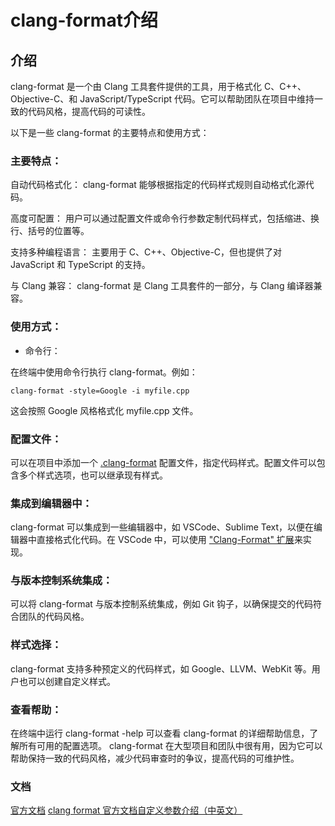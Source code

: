 # clang-format介绍

## 介绍
clang-format 是一个由 Clang 工具套件提供的工具，用于格式化 C、C++、Objective-C、和 JavaScript/TypeScript 代码。它可以帮助团队在项目中维持一致的代码风格，提高代码的可读性。

以下是一些 clang-format 的主要特点和使用方式：

### 主要特点：
自动代码格式化： clang-format 能够根据指定的代码样式规则自动格式化源代码。

高度可配置： 用户可以通过配置文件或命令行参数定制代码样式，包括缩进、换行、括号的位置等。

支持多种编程语言： 主要用于 C、C++、Objective-C，但也提供了对 JavaScript 和 TypeScript 的支持。

与 Clang 兼容： clang-format 是 Clang 工具套件的一部分，与 Clang 编译器兼容。

### 使用方式：
- 命令行：

在终端中使用命令行执行 clang-format。例如：
```
clang-format -style=Google -i myfile.cpp
```
这会按照 Google 风格格式化 myfile.cpp 文件。
### 配置文件：

可以在项目中添加一个 [.clang-format](.clang-format) 配置文件，指定代码样式。配置文件可以包含多个样式选项，也可以继承现有样式。

### 集成到编辑器中：

clang-format 可以集成到一些编辑器中，如 VSCode、Sublime Text，以便在编辑器中直接格式化代码。在 VSCode 中，可以使用 ["Clang-Format" 扩展](../vscode下载与安装.md#cc相关)来实现。
### 与版本控制系统集成：

可以将 clang-format 与版本控制系统集成，例如 Git 钩子，以确保提交的代码符合团队的代码风格。
### 样式选择：

clang-format 支持多种预定义的代码样式，如 Google、LLVM、WebKit 等。用户也可以创建自定义样式。
### 查看帮助：

在终端中运行 clang-format -help 可以查看 clang-format 的详细帮助信息，了解所有可用的配置选项。
clang-format 在大型项目和团队中很有用，因为它可以帮助保持一致的代码风格，减少代码审查时的争议，提高代码的可维护性。

### 文档
[官方文档](https://clang.llvm.org/docs/ClangFormatStyleOptions.html)
[clang format 官方文档自定义参数介绍（中英文）](https://www.cnblogs.com/PaulpauL/p/5929753.html)